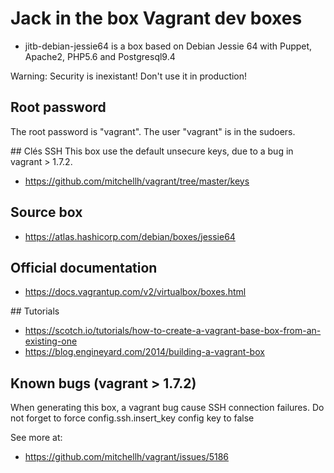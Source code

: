 # Jack in the box Vagrant dev boxes

- jitb-debian-jessie64 is a box based on Debian Jessie 64 with Puppet, Apache2, PHP5.6 and Postgresql9.4

Warning: Security is inexistant! Don't use it in production!

## Root password

The root password is "vagrant".
The user "vagrant" is in the sudoers.

## Clés SSH
This box use the default unsecure keys, due to a bug in vagrant > 1.7.2.
- https://github.com/mitchellh/vagrant/tree/master/keys

## Source box
- https://atlas.hashicorp.com/debian/boxes/jessie64

## Official documentation
- https://docs.vagrantup.com/v2/virtualbox/boxes.html

## Tutorials
- https://scotch.io/tutorials/how-to-create-a-vagrant-base-box-from-an-existing-one
- https://blog.engineyard.com/2014/building-a-vagrant-box

## Known bugs (vagrant > 1.7.2)
When generating this box, a vagrant bug cause SSH connection failures. Do not forget to force config.ssh.insert_key config key to false

See more at: 
- https://github.com/mitchellh/vagrant/issues/5186
